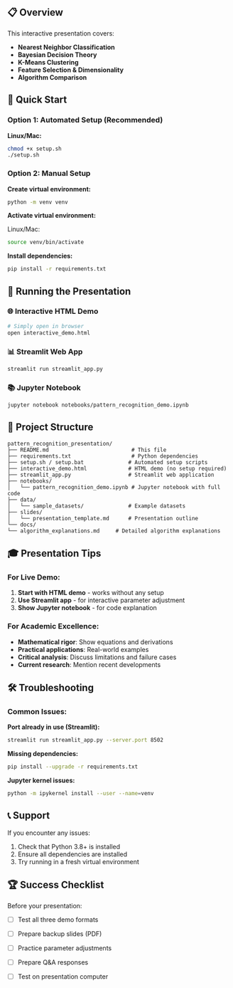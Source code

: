 ## 📋 Overview

This interactive presentation covers:

- **Nearest Neighbor Classification**
- **Bayesian Decision Theory**
- **K-Means Clustering**
- **Feature Selection & Dimensionality**
- **Algorithm Comparison**

## 🚀 Quick Start

### Option 1: Automated Setup (Recommended)

**Linux/Mac:**

```bash
chmod +x setup.sh
./setup.sh
```

### Option 2: Manual Setup

**Create virtual environment:**

```bash
python -m venv venv
```

**Activate virtual environment:**

Linux/Mac:

```bash
source venv/bin/activate
```

**Install dependencies:**

```bash
pip install -r requirements.txt
```

## 🎯 Running the Presentation

### 🌐 Interactive HTML Demo

```bash
# Simply open in browser
open interactive_demo.html
```

### 📊 Streamlit Web App

```bash
streamlit run streamlit_app.py
```

### 📚 Jupyter Notebook

```bash
jupyter notebook notebooks/pattern_recognition_demo.ipynb
```

## 📁 Project Structure

```
pattern_recognition_presentation/
├── README.md                          # This file
├── requirements.txt                   # Python dependencies
├── setup.sh / setup.bat              # Automated setup scripts
├── interactive_demo.html             # HTML demo (no setup required)
├── streamlit_app.py                  # Streamlit web application
├── notebooks/
│   └── pattern_recognition_demo.ipynb # Jupyter notebook with full code
├── data/
│   └── sample_datasets/              # Example datasets
├── slides/
│   └── presentation_template.md      # Presentation outline
└── docs/
└── algorithm_explanations.md     # Detailed algorithm explanations
```

## 🎓 Presentation Tips

### For Live Demo:

1. **Start with HTML demo** - works without any setup
2. **Use Streamlit app** - for interactive parameter adjustment
3. **Show Jupyter notebook** - for code explanation

### For Academic Excellence:

- **Mathematical rigor**: Show equations and derivations
- **Practical applications**: Real-world examples
- **Critical analysis**: Discuss limitations and failure cases
- **Current research**: Mention recent developments

## 🛠 Troubleshooting

### Common Issues:

**Port already in use (Streamlit):**

```bash
streamlit run streamlit_app.py --server.port 8502
```

**Missing dependencies:**

```bash
pip install --upgrade -r requirements.txt
```

**Jupyter kernel issues:**

```bash
python -m ipykernel install --user --name=venv
```

## 📞 Support

If you encounter any issues:

1. Check that Python 3.8+ is installed
2. Ensure all dependencies are installed
3. Try running in a fresh virtual environment

## 🏆 Success Checklist

Before your presentation:

- [ ] Test all three demo formats
- [ ] Prepare backup slides (PDF)
- [ ] Practice parameter adjustments
- [ ] Prepare Q&A responses
- [ ] Test on presentation computer



